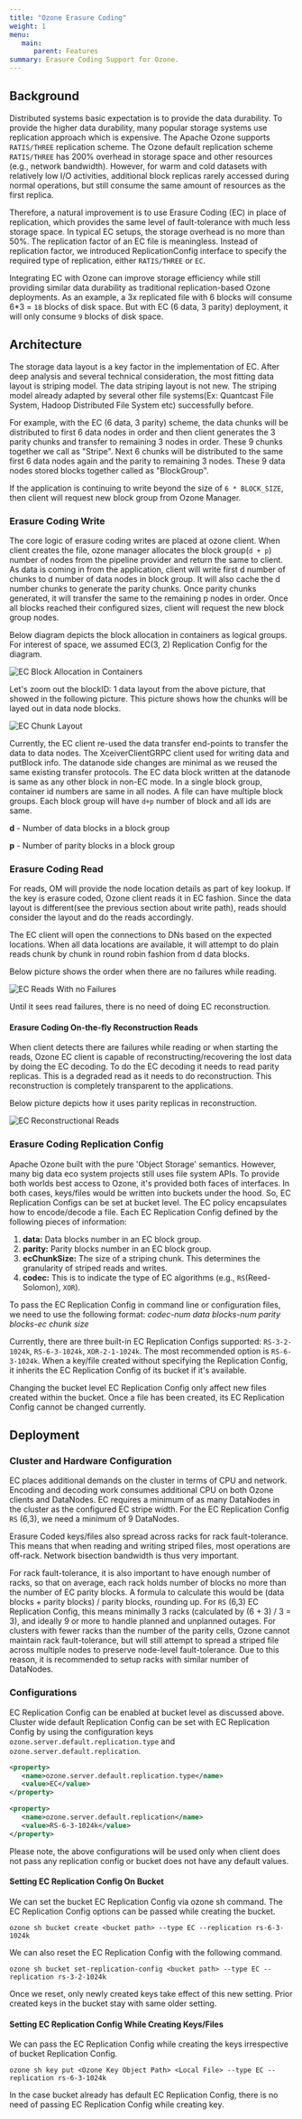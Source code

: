 ```yaml
---
title: "Ozone Erasure Coding"
weight: 1
menu:
   main:
      parent: Features
summary: Erasure Coding Support for Ozone.
---
```

<!---
  Licensed to the Apache Software Foundation (ASF) under one or more
  contributor license agreements.  See the NOTICE file distributed with
  this work for additional information regarding copyright ownership.
  The ASF licenses this file to You under the Apache License, Version 2.0
  (the "License"); you may not use this file except in compliance with
  the License.  You may obtain a copy of the License at

      http://www.apache.org/licenses/LICENSE-2.0

  Unless required by applicable law or agreed to in writing, software
  distributed under the License is distributed on an "AS IS" BASIS,
  WITHOUT WARRANTIES OR CONDITIONS OF ANY KIND, either express or implied.
  See the License for the specific language governing permissions and
  limitations under the License.
-->

## Background

Distributed systems basic expectation is to provide the data durability.
To provide the higher data durability, many popular storage systems use replication
approach which is expensive. The Apache Ozone supports `RATIS/THREE` replication scheme.
The Ozone default replication scheme `RATIS/THREE` has 200% overhead in storage
space and other resources (e.g., network bandwidth).
However, for warm and cold datasets with relatively low I/O activities, additional
block replicas rarely accessed during normal operations, but still consume the same
amount of resources as the first replica.

Therefore, a natural improvement is to use Erasure Coding (EC) in place of replication,
which provides the same level of fault-tolerance with much less storage space.
In typical EC setups, the storage overhead is no more than 50%. The replication factor of an EC file is meaningless.
Instead of replication factor, we introduced ReplicationConfig interface to specify the required type of replication,
either `RATIS/THREE` or `EC`.

Integrating EC with Ozone can improve storage efficiency while still providing similar
data durability as traditional replication-based Ozone deployments.
As an example, a 3x replicated file with 6 blocks will consume 6*3 = `18` blocks of disk space.
But with EC (6 data, 3 parity) deployment, it will only consume `9` blocks of disk space.

## Architecture

The storage data layout is a key factor in the implementation of EC. After deep analysis
and several technical consideration, the most fitting data layout is striping model.
The data striping layout is not new. The striping model already adapted by several other
file systems(Ex: Quantcast File System, Hadoop Distributed File System etc) successfully before.

For example, with the EC (6 data, 3 parity) scheme, the data chunks will be distributed to first 6 data nodes in order
and then client generates the 3 parity chunks and transfer to remaining 3 nodes in order.
These 9 chunks together we call as "Stripe". Next 6 chunks will be distributed to the same first 6 data nodes again
and the parity to remaining 3 nodes. These 9 data nodes stored blocks together called as "BlockGroup".

If the application is continuing to write beyond the size of `6 * BLOCK_SIZE`, then client will request new block group from Ozone Manager.

### Erasure Coding Write

The core logic of erasure coding writes are placed at ozone client.
When client creates the file, ozone manager allocates the block group(`d + p`)
number of nodes from the pipeline provider and return the same to client.
As data is coming in from the application, client will write first d number of chunks
to d number of data nodes in block group. It will also cache the d number chunks
to generate the parity chunks. Once parity chunks generated, it will transfer the
same to the remaining p nodes in order. Once all blocks reached their configured sizes,
client will request the new block group nodes.

Below diagram depicts the block allocation in containers as logical groups.
For interest of space, we assumed EC(3, 2) Replication Config for the diagram.

![EC Block Allocation in Containers](EC-Write-Block-Allocation-in-Containers.png)


Let's zoom out the blockID: 1 data layout from the above picture, that showed in the following picture.
This picture shows how the chunks will be layed out in data node blocks.

![EC Chunk Layout](EC-Chunk-Layout.png)

Currently, the EC client re-used the data transfer end-points to transfer the data to data nodes.
The XceiverClientGRPC client used for writing data and putBlock info.
The datanode side changes are minimal as we reused the same existing transfer protocols.
The EC data block written at the datanode is same as any other block in non-EC mode.
In a single block group, container id numbers are same in all nodes. A file can have multiple block groups.
Each block group will have `d+p` number of block and all ids are same.

**d** - Number of data blocks in a block group

**p** - Number of parity blocks in a block group

### Erasure Coding Read

For reads, OM will provide the node location details as part of key lookup.
If the key is erasure coded, Ozone client reads it in EC fashion. Since the data layout
is different(see the previous section about write path), reads should consider the layout and do the reads accordingly.

The EC client will open the connections to DNs based on the expected locations. When all data locations are available,
it will attempt to do plain reads chunk by chunk in round robin fashion from d data blocks.

Below picture shows the order when there are no failures while reading.

![EC Reads With no Failures](EC-Reads-With-No-Failures.png)

Until it sees read failures, there is no need of doing EC reconstruction.

#### Erasure Coding On-the-fly Reconstruction Reads

When client detects there are failures while reading or when starting the reads,
Ozone EC client is capable of reconstructing/recovering the lost data by doing the EC decoding.
To do the EC decoding it needs to read parity replicas. This is a degraded read as it needs to do reconstruction.
This reconstruction is completely transparent to the applications.

Below picture depicts how it uses parity replicas in reconstruction.

![EC Reconstructional Reads](EC-Reconstructional-Read.png)

 ### Erasure Coding Replication Config

 Apache Ozone built with the pure 'Object Storage' semantics. However, many big data
 eco system projects still uses file system APIs. To provide both worlds best access to Ozone,
 it's provided both faces of interfaces. In both cases, keys/files would be written into buckets under the hood.
 So, EC Replication Configs can be set at bucket level.
 The EC policy encapsulates how to encode/decode a file.
 Each EC Replication Config defined by the following pieces of information:
  1. **data:** Data blocks number in an EC block group.
  2. **parity:** Parity blocks number in an EC block group.
  3. **ecChunkSize:** The size of a striping chunk. This determines the granularity of striped reads and writes.
  4. **codec:** This is to indicate the type of EC algorithms (e.g., `RS`(Reed-Solomon), `XOR`).

To pass the EC Replication Config in command line or configuration files, we need to use the following format:
*codec*-*num data blocks*-*num parity blocks*-*ec chunk size*

Currently, there are three built-in EC Replication Configs supported: `RS-3-2-1024k`, `RS-6-3-1024k`, `XOR-2-1-1024k`.
The most recommended option is `RS-6-3-1024k`. When a key/file created without specifying the Replication Config,
it inherits the EC Replication Config of its bucket if it's available.

Changing the bucket level EC Replication Config only affect new files created within the bucket.
Once a file has been created, its EC Replication Config cannot be changed currently.

Deployment
----------
### Cluster and Hardware Configuration

EC places additional demands on the cluster in terms of CPU and network.
Encoding and decoding work consumes additional CPU on both Ozone clients and DataNodes.
EC requires a minimum of as many DataNodes in the cluster as the configured EC stripe width. For the EC Replication Config `RS` (6,3), we need
a minimum of 9 DataNodes.

Erasure Coded keys/files also spread across racks for rack fault-tolerance.
This means that when reading and writing striped files, most operations are off-rack.
Network bisection bandwidth is thus very important.

For rack fault-tolerance, it is also important to have enough number of racks,
so that on average, each rack holds number of blocks no more than the number of EC parity blocks.
A formula to calculate this would be (data blocks + parity blocks) / parity blocks, rounding up.
For `RS` (6,3) EC Replication Config, this means minimally 3 racks (calculated by (6 + 3) / 3 = 3),
and ideally 9 or more to handle planned and unplanned outages.
For clusters with fewer racks than the number of the parity cells, Ozone cannot maintain rack fault-tolerance,
but will still attempt to spread a striped file across multiple nodes to preserve node-level fault-tolerance.
Due to this reason, it is recommended to setup racks with similar number of DataNodes.

### Configurations

EC Replication Config can be enabled at bucket level as discussed above.
Cluster wide default Replication Config can be set with EC Replication Config by using
the configuration keys `ozone.server.default.replication.type` and `ozone.server.default.replication`.

```XML
<property>
   <name>ozone.server.default.replication.type</name>
   <value>EC</value>
</property>

<property>
   <name>ozone.server.default.replication</name>
   <value>RS-6-3-1024k</value>
</property>
```

Please note, the above configurations will be used only when client does not pass
any replication config or bucket does not have any default values.

#### Setting EC Replication Config On Bucket

We can set the bucket EC Replication Config via ozone sh command. The EC Replication Config options can be passed while creating the bucket.

```shell
ozone sh bucket create <bucket path> --type EC --replication rs-6-3-1024k
```

We can also reset the EC Replication Config with the following command.

```shell
ozone sh bucket set-replication-config <bucket path> --type EC --replication rs-3-2-1024k
```

Once we reset, only newly created keys take effect of this new setting. Prior created keys in the bucket stay with same older setting.

#### Setting EC Replication Config While Creating Keys/Files

We can pass the EC Replication Config while creating the keys irrespective of bucket Replication Config.

```shell
ozone sh key put <Ozone Key Object Path> <Local File> --type EC --replication rs-6-3-1024k
```

In the case bucket already has default EC Replication Config, there is no need of passing EC Replication Config while creating key.

